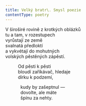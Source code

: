 ```yaml
---
title: Velký bratr\. Smysl poezie
contentType: poetry
---
```


<section>

V široširé rovině z krotkých oblázků  
tu a tam, v rozestupech  
vyrůstají ze země  
svalnatá předloktí  
a vykvétají do mohutných  
volských pěstěných zápěstí.

</section>

<section>

          Od pěsti k pěsti  
          bloudí zaříkávač, hledaje  
          dírku k podzemí,

</section>

<section>

            kudy by zašeptnul —  
            dovolte, ale máte  
            špínu za nehty.

</section>
